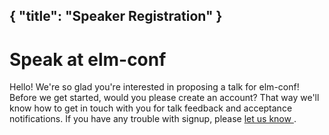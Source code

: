 { "title": "Speaker Registration" }
---

# Speak at elm-conf

Hello!
We're so glad you're interested in proposing a talk for elm-conf!
Before we get started, would you please create an account?
That way we'll know how to get in touch with you for talk feedback and acceptance notifications.
If you have any trouble with signup, please [let us know ](mailto:elm-conf@thestrangeloop.com).
